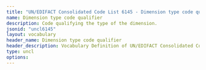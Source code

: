 ```yaml
---
title: "UN/EDIFACT Consolidated Code List 6145 - Dimension type code qualifier (20B) JSON-LD Vocabulary"
name: Dimension type code qualifier
description: Code qualifying the type of the dimension.
jsonid: "uncl6145"
layout: vocabulary
header_name: Dimension type code qualifier
header_description: Vocabulary Definition of UN/EDIFACT Consolidated Code List 6145 - Dimension type code qualifier (20B) semantics in HTML format. JSON-LD format is available at [uncl6145.jsonld](/vocabulary/uncl6145.jsonld)
type: uncl
options:
---
```


